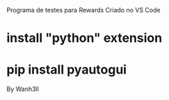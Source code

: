Programa de testes para Rewards
Criado no VS Code
# install "python" extension
# pip install pyautogui
By Wanh3ll
